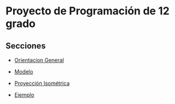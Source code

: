 # Proyecto de Programación de 12 grado

## Secciones

* [Orientacion General](/orientacion-general.md)

* [Modelo](https://legacy.gitbook.com/book/danilogomez/proyecto-de-programacion-de-12-grado/edit#)

* [Proyección Isométrica](/proyeccion-isometrica.md)

* [Ejemplo](/ejemplo.md)



